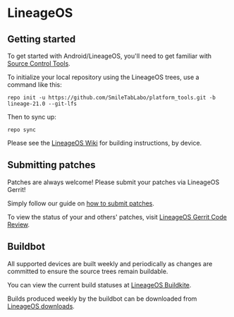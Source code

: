 LineageOS
===========

Getting started
---------------

To get started with Android/LineageOS, you'll need to get familiar with [Source Control Tools](https://source.android.com/setup/develop).

To initialize your local repository using the LineageOS trees, use a command like this:
```
repo init -u https://github.com/SmileTabLabo/platform_tools.git -b lineage-21.0 --git-lfs
```
Then to sync up:
```
repo sync
```
Please see the [LineageOS Wiki](https://wiki.lineageos.org/) for building instructions, by device.


Submitting patches
------------------
Patches are always welcome! Please submit your patches via LineageOS Gerrit!

Simply follow our guide on [how to submit patches](https://wiki.lineageos.org/submitting-patch-howto.html).

To view the status of your and others' patches, visit [LineageOS Gerrit Code Review](https://review.lineageos.org/).


Buildbot
--------

All supported devices are built weekly and periodically as changes are committed to ensure the source trees remain buildable.

You can view the current build statuses at [LineageOS Buildkite](https://buildkite.com/lineageos).

Builds produced weekly by the buildbot can be downloaded from [LineageOS downloads](https://download.lineageos.org/).
